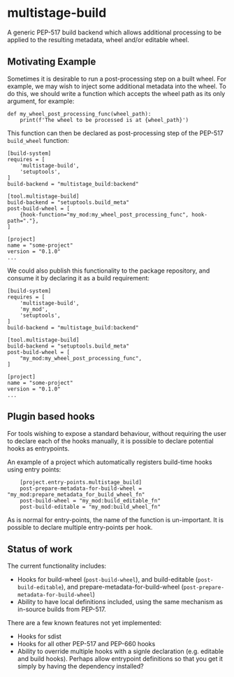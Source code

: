 # multistage-build

A generic PEP-517 build backend which allows additional processing to be applied
to the resulting metadata, wheel and/or editable wheel.

## Motivating Example

Sometimes it is desirable to run a post-processing step on a built wheel. For
example, we may wish to inject some additional metadata into the wheel. To do
this, we should write a function which accepts the wheel path as its only
argument, for example:

```
def my_wheel_post_processing_func(wheel_path):
    print(f'The wheel to be processed is at {wheel_path}')
```

This function can then be declared as post-processing step of the PEP-517
`build_wheel` function:

```
[build-system]
requires = [
    'multistage-build',
    'setuptools',
]
build-backend = "multistage_build:backend"

[tool.multistage-build]
build-backend = "setuptools.build_meta"
post-build-wheel = [
    {hook-function="my_mod:my_wheel_post_processing_func", hook-path="."},
]

[project]
name = "some-project"
version = "0.1.0"
...
```

We could also publish this functionality to the package repository, and consume
it by declaring it as a build requirement:

```
[build-system]
requires = [
    'multistage-build',
    'my_mod',
    'setuptools',
]
build-backend = "multistage_build:backend"

[tool.multistage-build]
build-backend = "setuptools.build_meta"
post-build-wheel = [
    "my_mod:my_wheel_post_processing_func",
]

[project]
name = "some-project"
version = "0.1.0"
...
```


## Plugin based hooks

For tools wishing to expose a standard behaviour, without requiring the user to
declare each of the hooks manually, it is possible to declare potential hooks
as entrypoints.

An example of a project which automatically registers build-time hooks using entry points:

```
    [project.entry-points.multistage_build]
    post-prepare-metadata-for-build-wheel = "my_mod:prepare_metadata_for_build_wheel_fn"
    post-build-wheel = "my_mod:build_editable_fn"
    post-build-editable = "my_mod:build_wheel_fn"
```

As is normal for entry-points, the name of the function is un-important.
It is possible to declare multiple entry-points per hook.

## Status of work

The current functionality includes:

 * Hooks for build-wheel (`post-build-wheel`), and build-editable
   (`post-build-editable`), and prepare-metadata-for-build-wheel
   (`post-prepare-metadata-for-build-wheel`)
 * Ability to have local definitions included, using the same mechanism as
   in-source builds from PEP-517.

There are a few known features not yet implemented:

 * Hooks for sdist
 * Hooks for all other PEP-517 and PEP-660 hooks
 * Ability to override multiple hooks with a signle declaration (e.g. editable and build hooks). Perhaps allow entrypoint definitions so that you get it simply by having the dependency installed?
